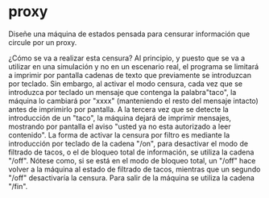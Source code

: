 # proxy

Diseñe una máquina de estados pensada para censurar información que circule por un proxy.

¿Cómo se va a realizar esta censura? Al principio, y puesto que se va a utilizar en una simulación y
no en un escenario real, el programa se limitará a imprimir por pantalla cadenas de texto que
previamente se introduzcan por teclado. Sin embargo, al activar el modo censura, cada vez que se introduzca por teclado un mensaje que contenga la palabra"taco", la máquina lo cambiará por "xxxx" (manteniendo el resto del mensaje intacto) antes de
imprimirlo por pantalla. A la tercera vez que se detecte la introducción de un "taco", la máquina dejará de
imprimir mensajes, mostrando por pantalla el aviso "usted ya no esta autorizado a leer contenido".
La forma de activar la censura por filtro es mediante la introducción por teclado de la cadena "/on",
para desactivar el modo de filtrado de tacos, o el de bloqueo total de información, se utiliza la
cadena "/off". Nótese como, si se está en el modo de bloqueo total, un "/off" hace volver a la
máquina al estado de filtrado de tacos, mientras que un segundo "/off" desactivaría la censura. Para
salir de la máquina se utiliza la cadena "/fin".
